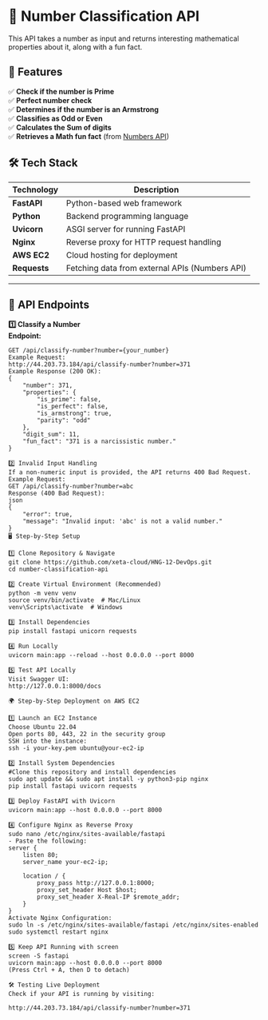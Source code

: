 # 🚀 Number Classification API
This API takes a number as input and returns interesting mathematical properties about it, along with a fun fact.

## 📖 Features  

✅ **Check if the number is Prime**  
✅ **Perfect number check**  
✅ **Determines if the number is an Armstrong**  
✅ **Classifies as Odd or Even**  
✅ **Calculates the Sum of digits**  
✅ **Retrieves a Math fun fact** (from [Numbers API](http://numbersapi.com))  


## 🛠️ Tech Stack  

| Technology   | Description                                      |
|-------------|--------------------------------------------------|
| **FastAPI**  | Python-based web framework                      |
| **Python**   | Backend programming language                    |
| **Uvicorn**  | ASGI server for running FastAPI                 |
| **Nginx**    | Reverse proxy for HTTP request handling              |
| **AWS EC2**  | Cloud hosting for deployment                    |
| **Requests** | Fetching data from external APIs (Numbers API)  |

---

## 📌 API Endpoints  

 **1️⃣ Classify a Number**  
**Endpoint:**  
```http
GET /api/classify-number?number={your_number}
Example Request:
http://44.203.73.184/api/classify-number?number=371
Example Response (200 OK):
{
    "number": 371,
    "properties": {
        "is_prime": false,
        "is_perfect": false,
        "is_armstrong": true,
        "parity": "odd"
    },
    "digit_sum": 11,
    "fun_fact": "371 is a narcissistic number."
}

2️⃣ Invalid Input Handling
If a non-numeric input is provided, the API returns 400 Bad Request.
Example Request:
GET /api/classify-number?number=abc
Response (400 Bad Request):
json
{
    "error": true,
    "message": "Invalid input: 'abc' is not a valid number."
}
🖥️ Step-by-Step Setup

1️⃣ Clone Repository & Navigate
git clone https://github.com/xeta-cloud/HNG-12-DevOps.git
cd number-classification-api

2️⃣ Create Virtual Environment (Recommended)
python -m venv venv
source venv/bin/activate  # Mac/Linux
venv\Scripts\activate  # Windows

3️⃣ Install Dependencies
pip install fastapi unicorn requests

4️⃣ Run Locally
uvicorn main:app --reload --host 0.0.0.0 --port 8000

5️⃣ Test API Locally
Visit Swagger UI:
http://127.0.0.1:8000/docs

🌍 Step-by-Step Deployment on AWS EC2

1️⃣ Launch an EC2 Instance
Choose Ubuntu 22.04
Open ports 80, 443, 22 in the security group
SSH into the instance:
ssh -i your-key.pem ubuntu@your-ec2-ip

2️⃣ Install System Dependencies
#Clone this repository and install dependencies
sudo apt update && sudo apt install -y python3-pip nginx
pip install fastapi uvicorn requests

3️⃣ Deploy FastAPI with Uvicorn
uvicorn main:app --host 0.0.0.0 --port 8000

4️⃣ Configure Nginx as Reverse Proxy
sudo nano /etc/nginx/sites-available/fastapi
- Paste the following:
server {
    listen 80;
    server_name your-ec2-ip;

    location / {
        proxy_pass http://127.0.0.1:8000;
        proxy_set_header Host $host;
        proxy_set_header X-Real-IP $remote_addr;
    }
}
Activate Nginx Configuration:
sudo ln -s /etc/nginx/sites-available/fastapi /etc/nginx/sites-enabled
sudo systemctl restart nginx

5️⃣ Keep API Running with screen
screen -S fastapi
uvicorn main:app --host 0.0.0.0 --port 8000
(Press Ctrl + A, then D to detach)

🛠️ Testing Live Deployment
Check if your API is running by visiting:

http://44.203.73.184/api/classify-number?number=371
